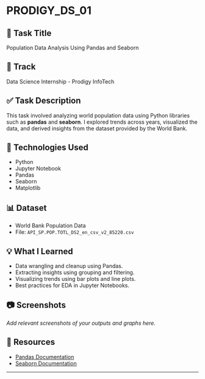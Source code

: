 # PRODIGY_DS_01


## 📌 Task Title
Population Data Analysis Using Pandas and Seaborn

## 📁 Track
Data Science Internship - Prodigy InfoTech

## ✅ Task Description
This task involved analyzing world population data using Python libraries such as **pandas** and **seaborn**. I explored trends across years, visualized the data, and derived insights from the dataset provided by the World Bank.

## 🔧 Technologies Used
- Python
- Jupyter Notebook
- Pandas
- Seaborn
- Matplotlib

## 📊 Dataset
- World Bank Population Data  
- File: `API_SP.POP.TOTL_DS2_en_csv_v2_85220.csv`

## 💡 What I Learned
- Data wrangling and cleanup using Pandas.
- Extracting insights using grouping and filtering.
- Visualizing trends using bar plots and line plots.
- Best practices for EDA in Jupyter Notebooks.

## 📷 Screenshots
_Add relevant screenshots of your outputs and graphs here._

## 📎 Resources
- [Pandas Documentation](https://pandas.pydata.org/docs/)
- [Seaborn Documentation](https://seaborn.pydata.org/)

---

